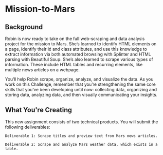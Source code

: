 # Mission-to-Mars
 
## Background

Robin is now ready to take on the full web-scraping and data analysis project for the mission to Mars. She’s learned to identify HTML elements on a page, identify their id and class attributes, and use this knowledge to extract information via both automated browsing with Splinter and HTML parsing with Beautiful Soup. She’s also learned to scrape various types of information. These include HTML tables and recurring elements, like multiple news articles on a webpage.

You’ll help Robin scrape, organize, analyze, and visualize the data. As you work on this Challenge, remember that you’re strengthening the same core skills that you’ve been developing until now: collecting data, organizing and storing data, analyzing data, and then visually communicating your insights.

## What You're Creating

This new assignment consists of two technical products. You will submit the following deliverables:

    Deliverable 1: Scrape titles and preview text from Mars news articles.

    Deliverable 2: Scrape and analyze Mars weather data, which exists in a table.
